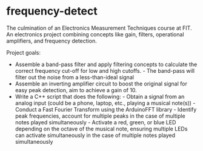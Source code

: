 # frequency-detect

The culmination of an Electronics Measurement Techniques course at FIT.
An electronics project combining concepts like gain, filters, operational amplifiers, and frequency detection.

Project goals:
- Assemble a band-pass filter and apply filtering concepts to calculate the correct frequency cut-off for low and high cutoffs.
        - The band-pass will filter out the noise from a less-than-ideal signal
- Assemble an inverting amplifier circuit to boost the original signal for easy peak detection, aim to achieve a gain of 10.
- Write a C++ script that does the following:
        - Obtain a signal from an analog input (could be a phone, laptop, etc., playing a musical note(s))
        - Conduct a Fast Fourier Transform using the ArduinoFFT library
        - Identify peak frequencies, account for multiple peaks in the case of multiple notes played simultaneously
        - Activate a red, green, or blue LED depending on the octave of the musical note, ensuring multiple LEDs can activate simultaneously           in the case of multiple notes played simultaneously
